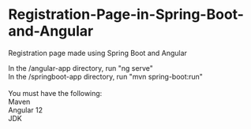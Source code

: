 # Registration-Page-in-Spring-Boot-and-Angular
Registration page made using Spring Boot and Angular

In the /angular-app directory, run "ng serve" <br/>
In the /springboot-app directory, run "mvn spring-boot:run"<br/><br/>
You must have the following:<br/>
Maven<br/>
Angular 12<br/>
JDK<br/>
